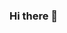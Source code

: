 ### Hi there 👋

<!--
**Ad-h0c/Ad-h0c** is a ✨ _special_ ✨ repository because its `README.md` (this file) appears on your GitHub profile.

<p align="center">
  <img height="50%" width="auto" src ="https://github-readme-stats.vercel.app/api?username=Ad-h0c&show_icons=true&count_private=true&theme=darcula&hide_border=true&hide=issues,contribs&bg_color=00000000">
  <img height="50%" width="auto" src ="https://github-readme-stats.vercel.app/api/top-langs/?username=Ad-h0c&layout=compact&hide_border=true&theme=darcula&bg_color=00000000&langs_count=6&hide=jupyter%20notebook,tex,css,php">
  <img src ="https://github-readme-streak-stats.herokuapp.com?user=Ad-h0c&theme=darcula&hide_border=true&background=FFFFFF00">
  <br>
  <br>
  <br>
</p>
